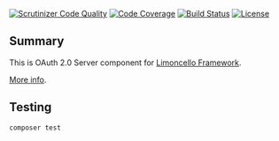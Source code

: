 [![Scrutinizer Code Quality](https://scrutinizer-ci.com/g/limoncello-php-dist/oauth-server/badges/quality-score.png?b=master)](https://scrutinizer-ci.com/g/limoncello-php-dist/oauth-server/?branch=master)
[![Code Coverage](https://scrutinizer-ci.com/g/limoncello-php-dist/oauth-server/badges/coverage.png?b=master)](https://scrutinizer-ci.com/g/limoncello-php-dist/oauth-server/?branch=master)
[![Build Status](https://travis-ci.org/limoncello-php-dist/oauth-server.svg?branch=master)](https://travis-ci.org/limoncello-php-dist/oauth-server)
[![License](https://img.shields.io/packagist/l/limoncello-php/oauth-server.svg)](https://packagist.org/packages/limoncello-php/oauth-server)

## Summary

This is OAuth 2.0 Server component for [Limoncello Framework](https://github.com/limoncello-php/framework).

[More info](https://github.com/limoncello-php/framework).

## Testing

```bash
composer test
```

